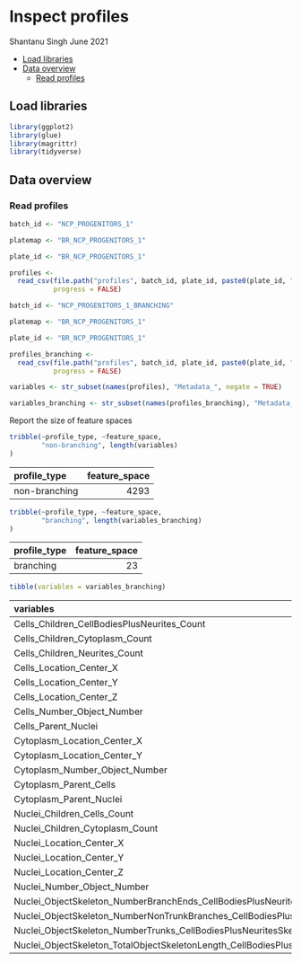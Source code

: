 Inspect profiles
================
Shantanu Singh
June 2021

-   [Load libraries](#load-libraries)
-   [Data overview](#data-overview)
    -   [Read profiles](#read-profiles)

## Load libraries

``` r
library(ggplot2)
library(glue)
library(magrittr)
library(tidyverse)
```

## Data overview

### Read profiles

``` r
batch_id <- "NCP_PROGENITORS_1"

platemap <- "BR_NCP_PROGENITORS_1"

plate_id <- "BR_NCP_PROGENITORS_1"

profiles <-
  read_csv(file.path("profiles", batch_id, plate_id, paste0(plate_id, ".csv.gz")),
           progress = FALSE)
```

``` r
batch_id <- "NCP_PROGENITORS_1_BRANCHING"

platemap <- "BR_NCP_PROGENITORS_1"

plate_id <- "BR_NCP_PROGENITORS_1"

profiles_branching <-
  read_csv(file.path("profiles", batch_id, plate_id, paste0(plate_id, ".csv.gz")),
           progress = FALSE)
```

``` r
variables <- str_subset(names(profiles), "Metadata_", negate = TRUE)

variables_branching <- str_subset(names(profiles_branching), "Metadata_", negate = TRUE)
```

Report the size of feature spaces

``` r
tribble(~profile_type, ~feature_space,
        "non-branching", length(variables)
)
```

<div class="kable-table">

| profile\_type | feature\_space |
|:--------------|---------------:|
| non-branching |           4293 |

</div>

``` r
tribble(~profile_type, ~feature_space,
        "branching", length(variables_branching)
)
```

<div class="kable-table">

| profile\_type | feature\_space |
|:--------------|---------------:|
| branching     |             23 |

</div>

``` r
tibble(variables = variables_branching)
```

<div class="kable-table">

| variables                                                                     |
|:------------------------------------------------------------------------------|
| Cells\_Children\_CellBodiesPlusNeurites\_Count                                |
| Cells\_Children\_Cytoplasm\_Count                                             |
| Cells\_Children\_Neurites\_Count                                              |
| Cells\_Location\_Center\_X                                                    |
| Cells\_Location\_Center\_Y                                                    |
| Cells\_Location\_Center\_Z                                                    |
| Cells\_Number\_Object\_Number                                                 |
| Cells\_Parent\_Nuclei                                                         |
| Cytoplasm\_Location\_Center\_X                                                |
| Cytoplasm\_Location\_Center\_Y                                                |
| Cytoplasm\_Number\_Object\_Number                                             |
| Cytoplasm\_Parent\_Cells                                                      |
| Cytoplasm\_Parent\_Nuclei                                                     |
| Nuclei\_Children\_Cells\_Count                                                |
| Nuclei\_Children\_Cytoplasm\_Count                                            |
| Nuclei\_Location\_Center\_X                                                   |
| Nuclei\_Location\_Center\_Y                                                   |
| Nuclei\_Location\_Center\_Z                                                   |
| Nuclei\_Number\_Object\_Number                                                |
| Nuclei\_ObjectSkeleton\_NumberBranchEnds\_CellBodiesPlusNeuritesSkel          |
| Nuclei\_ObjectSkeleton\_NumberNonTrunkBranches\_CellBodiesPlusNeuritesSkel    |
| Nuclei\_ObjectSkeleton\_NumberTrunks\_CellBodiesPlusNeuritesSkel              |
| Nuclei\_ObjectSkeleton\_TotalObjectSkeletonLength\_CellBodiesPlusNeuritesSkel |

</div>
